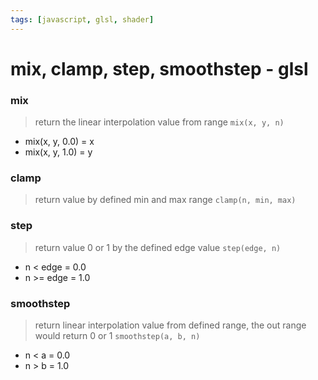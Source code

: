 ```yaml
---
tags: [javascript, glsl, shader]
---
```



# mix, clamp, step, smoothstep - glsl

### mix
> return the linear interpolation value from range
`mix(x, y, n)`
- mix(x, y, 0.0) = x
- mix(x, y, 1.0) = y

### clamp
> return value by defined min and max range
`clamp(n, min, max)`

### step
> return value 0 or 1 by the defined edge value
`step(edge, n)`
- n < edge = 0.0
- n >= edge = 1.0

### smoothstep
> return linear interpolation value from defined range, the out range would return 0 or 1
`smoothstep(a, b, n)`
- n < a = 0.0
- n > b = 1.0